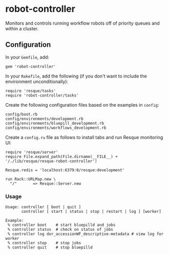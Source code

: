 robot-controller
================

Monitors and controls running workflow robots off of priority queues and within a cluster.

## Configuration

In your `Gemfile`, add:

    gem 'robot-controller'

In your `Rakefile`, add the following (if you don't want to include the environment unconditionally):

    require 'resque/tasks'
    require 'robot-controller/tasks'
    
Create the following configuration files based on the examples in `config`:

    config/boot.rb
    config/environments/development.rb
    config/environments/bluepill_development.rb
    config/environments/workflows_development.rb

Create a `config.ru` file as follows to install tabs and run Resque monitoring UI:

    require 'resque/server'
    require File.expand_path(File.dirname(__FILE__) + '/./lib/resque/resque-robot-controller')

    Resque.redis = 'localhost:6379:0/resque:development'

    run Rack::URLMap.new \
      "/"       => Resque::Server.new


### Usage

    Usage: controller [ boot | quit ]
           controller [ start | status | stop | restart | log ] [worker]

    Example:
     % controller boot    # start bluepilld and jobs
     % controller status  # check on status of jobs
     % controller log dor_accessionWF_descriptive-metadata # view log for worker
     % controller stop    # stop jobs
     % controller quit    # stop bluepilld
